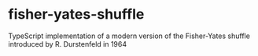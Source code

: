 # fisher-yates-shuffle
TypeScript implementation of a modern version of the Fisher-Yates shuffle introduced by R. Durstenfeld in 1964
